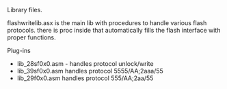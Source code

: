 Library files.

flashwritelib.asx is the main lib with procedures to handle various flash protocols.
there is proc inside that automatically fills the flash interface with proper functions.

Plug-ins
* lib_28sf0x0.asm - handles protocol unlock/write
* lib_39sf0x0.asm handles protocol 5555/AA;2aaa/55
* lib_29f0x0.asm handles protocol 555/AA;2aa/55
